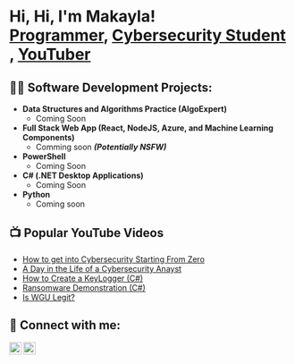 <h1>Hi, Hi, I'm Makayla! <br/><a href="https://github.com/m-barkley">Programmer</a>, <a href="https://www.linkedin.com/in/makaylabarkleymb/"> Cybersecurity Student </a>, <a href="https://www.youtube.com/channel/UCj3Y6i7aJKC0s5crhPcd67g">YouTuber</a></h1>

<h2>👨‍💻 Software Development Projects:</h2>

- <b>Data Structures and Algorithms Practice (AlgoExpert)</b>
  - Coming Soon
- <b>Full Stack Web App (React, NodeJS, Azure, and Machine Learning Components)</b>
  - Comming soon  <b><i>(Potentially NSFW)</b></i>
- <b>PowerShell</b>
  - Coming Soon
- <b>C# (.NET Desktop Applications)</b>
  - Coming Soon
- <b>Python</b>
  - Coming soon

<h2>📺 Popular YouTube Videos</h2>

- [How to get into Cybersecurity Starting From Zero](https://www.youtube.com/watch?v=a83ASGn_V_s)
- [A Day in the Life of a Cybersecurity Anayst](https://www.youtube.com/watch?v=uHy3oM7NnoU)
- [How to Create a KeyLogger (C#)](https://www.youtube.com/watch?v=N-L9hklSlNk)
- [Ransomware Demonstration (C#)](https://www.youtube.com/watch?v=OfvdQeh79s0)
- [Is WGU Legit?](https://www.youtube.com/watch?v=E2MwRWxDBkA)

<h2> 🤳 Connect with me:</h2>

[<img align="left" alt="Makayla Barkley| YouTube" width="22px" src="https://www.youtube.com/@makayla.barkley/featured" />][youtube]
[<img align="left" alt="Makayla Barkley| LinkedIn" width="22px" src="https://www.linkedin.com/in/makaylabarkleymb/" />][linkedin]

[youtube]: https://www.youtube.com/@makayla.barkley
[linkedin]:https://www.linkedin.com/in/makaylabarkleymb

<!--
**joshmadakor1/joshmadakor1** is a ✨ _special_ ✨ repository because its `README.md` (this file) appears on your GitHub profile.

Here are some ideas to get you started:

- 🔭 I’m currently working on ...
- 🌱 I’m currently learning ...
- 👯 I’m looking to collaborate on ...
- 🤔 I’m looking for help with ...
- 💬 Ask me about ...
- 📫 How to reach me: ...
- 😄 Pronouns: ...
- ⚡ Fun fact: ...
-->
